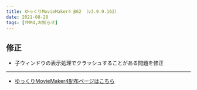 ```yaml
---
title: ゆっくりMovieMaker4 β62 （v3.9.9.162）
date: 2021-08-28
tags: [YMM4,お知らせ]
---
```

## 修正
- 子ウィンドウの表示処理でクラッシュすることがある問題を修正

---

- [ゆっくりMovieMaker4配布ページはこちら](../index.md)
